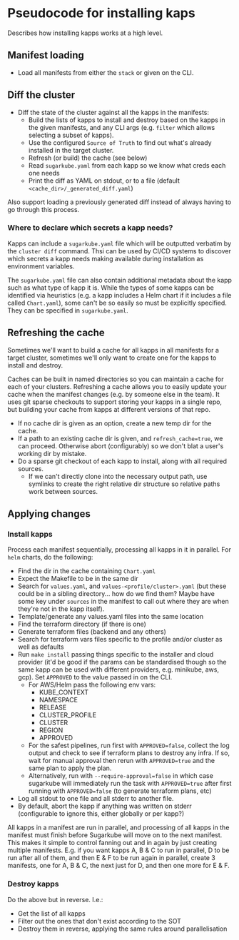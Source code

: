 # Pseudocode for installing kaps
Describes how installing kapps works at a high level.

## Manifest loading
* Load all manifests from either the `stack` or given on the CLI.

## Diff the cluster
* Diff the state of the cluster against all the kapps in the manifests:
  * Build the lists of kapps to install and destroy based on the kapps in the 
    given manifests, and any CLI args (e.g. `filter` which allows selecting a 
    subset of kapps).
  * Use the configured `Source of Truth` to find out what's already installed 
    in the target cluster.
  * Refresh (or build) the cache (see below)
  * Read `sugarkube.yaml` from each kapp so we know what creds each one needs
  * Print the diff as YAML on stdout, or to a file (default 
    `<cache_dir>/_generated_diff.yaml`)

Also support loading a previously generated diff instead of always having to 
go through this process.

### Where to declare which secrets a kapp needs?
Kapps can include a `sugarkube.yaml` file which will be outputted verbatim by
the `cluster diff` command. Thsi can be used by CI/CD systems to discover which
secrets a kapp needs making available during installation as environment 
variables.

The `sugarkube.yaml` file can also contain additional metadata about the kapp
such as what type of kapp it is. While the types of some kapps can be identified
via heuristics (e.g. a kapp includes a Helm chart if it includes a file called
`Chart.yaml`), some can't be so easily so must be explicitly specified. They
can be specified in `sugarkube.yaml`.

## Refreshing the cache
Sometimes we'll want to build a cache for all kapps in all manifests for a 
target cluster, sometimes we'll only want to create one for the kapps to 
install and destroy. 

Caches can be built in named directories so you can maintain a cache for each
of your clusters. Refreshing a cache allows you to easily update your cache
when the manifest changes (e.g. by someone else in the team). It uses git 
sparse checkouts to support storing your kapps in a single repo, but building
your cache from kapps at different versions of that repo. 

* If no cache dir is given as an option, create a new temp dir for the cache.
* If a path to an existing cache dir is given, and `refresh_cache=true`, we 
  can proceed. Otherwise abort (configurably) so we don't blat a user's working 
  dir by mistake.
* Do a sparse git checkout of each kapp to install, along with all required
  sources. 
  * If we can't directly clone into the necessary output path, use symlinks
    to create the right relative dir structure so relative paths work 
    between sources.

## Applying changes
### Install kapps
Process each manifest sequentially, processing all kapps in it in parallel. For
`helm` charts, do the following:
* Find the dir in the cache containing `Chart.yaml`
* Expect the Makefile to be in the same dir
* Search for `values.yaml`, and `values-<profile/cluster>.yaml` (but 
  these could be in a sibling directory... how do we find them? Maybe have
  some key under `sources` in the manifest to call out where they are when 
  they're not in the kapp itself).
* Template/generate any values.yaml files into the same location
* Find the terraform directory (if there is one)
* Generate terraform files (backend and any others)
* Search for terraform vars files specific to the profile and/or cluster as 
  well as defaults
* Run `make install` passing things specific to the installer and cloud provider
  (it'd be good if the params can be standardised though so the same kapp can 
  be used with different providers, e.g. minikube, aws, gcp). Set `APPROVED` to 
  the value passed in on the CLI. 
  * For AWS/Helm pass the following env vars:
    * KUBE_CONTEXT
    * NAMESPACE
    * RELEASE
    * CLUSTER_PROFILE
    * CLUSTER
    * REGION
    * APPROVED
  * For the safest pipelines, run first with `APPROVED=false`, collect the 
    log output and check to see if terraform plans to destroy any infra. If
    so, wait for manual approval then rerun with `APPROVED=true` and the 
    same plan to apply the plan.
  * Alternatively, run with `--require-approval=false` in which case sugarkube
    will immediately run the task with `APPROVED=true` after first running 
    with `APPROVED=false` (to generate terraform plans, etc)
* Log all stdout to one file and all stderr to another file.
* By default, abort the kapp if anything was written on stderr (configurable 
  to ignore this, either globally or per kapp?)

All kapps in a manifest are run in parallel, and processing of all kapps in the
manifest must finish before Sugarkube will move on to the next manifest. This
makes it simple to control fanning out and in again by just creating multiple
manifests. E.g. if you want kapps A, B & C to run in parallel, D to be run 
after all of them, and then E & F to be run again in parallel, create 3 
manifests, one for A, B & C, the next just for D, and then one more for E & F.

### Destroy kapps 
Do the above but in reverse. I.e.:
* Get the list of all kapps
* Filter out the ones that don't exist according to the SOT
* Destroy them in reverse, applying the same rules around parallelisation
